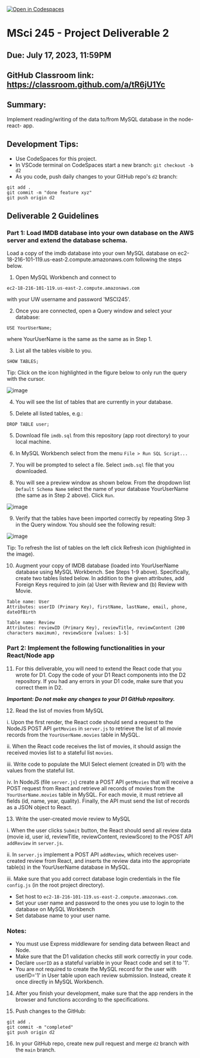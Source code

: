 [![Open in Codespaces](https://classroom.github.com/assets/launch-codespace-7f7980b617ed060a017424585567c406b6ee15c891e84e1186181d67ecf80aa0.svg)](https://classroom.github.com/open-in-codespaces?assignment_repo_id=11435540)
# MSci 245 - Project Deliverable 2

## Due: July 17, 2023, 11:59PM

## GitHub Classroom link: https://classroom.github.com/a/tR6jU1Yc

## Summary: 
Implement reading/writing of the data to/from MySQL database in the node-react- app.

## Development Tips:
- Use CodeSpaces for this project.
- In VSCode terminal on CodeSpaces start a new branch:
```git checkout -b d2```
- As you code, push daily changes to your GitHub repo's `d2` branch:
```
git add .
git commit -m "done feature xyz"
git push origin d2
```

## Deliverable 2 Guidelines

### Part 1: Load IMDB database into your own database on the AWS server and extend the database schema.

Load a copy of the imdb database into your own MySQL database on ec2-18-216-101-119.us-east-2.compute.amazonaws.com following the steps below.
1.	Open MySQL Workbench and connect to 

```
ec2-18-216-101-119.us-east-2.compute.amazonaws.com
```

with your UW username and password 'MSCI245'.

2.	Once you are connected, open a Query window and select your database: 

```
USE YourUserName;
```

where YourUserName is the same as the same as in Step 1.

3.	List all the tables visible to you.

```
SHOW TABLES;
```

Tip: Click on the icon highlighted in the figure below to only run the query with the cursor.


![image](/img/screen1.png)

4.	You will see the list of tables that are currently in your database. 

5.	Delete all listed tables, e.g.: 

```
DROP TABLE user;
```

5.	Download file `imdb.sql` from this repository (app root directory) to your local machine. 

6.	In MySQL Workbench select from the menu `File > Run SQL Script...`

7.	You will be prompted to select a file. Select `imdb.sql` file that you downloaded.

8.	You will see a preview window as shown below. From the dropdown list `Default Schema Name` select the name of your database YourUserName (the same as in Step 2 above). Click `Run`.

![image](/img/screen2.png)

9.	Verify that the tables have been imported correctly by repeating Step 3 in the Query window. 
You should see the following result:

![image](/img/screen3.png)

Tip: To refresh the list of tables on the left click Refresh icon (highlighted in the image).

10.	Augment your copy of IMDB database (loaded into YourUserName database using MySQL Workbench. See Steps 1-9 above). Specifically, create two tables listed below. In addition to the given attributes, add Foreign Keys required to join (a) User with Review and (b) Review with Movie. 

```
Table name: User
Attributes: userID (Primary Key), firstName, lastName, email, phone, dateOfBirth
```

```
Table name: Review 
Attributes: reviewID (Primary Key), reviewTitle, reviewContent (200 characters maximum), reviewScore [values: 1-5] 
```

### Part 2: Implement the following functionalities in your React/Node app

11.	For this deliverable, you will need to extend the React code that you wrote for D1. Copy the code of your D1 React components into the D2 repository. If you had any errors in your D1 code, make sure that you correct them in D2.

***Important: Do not make any changes to your D1 GitHub repository.***

12.	Read the list of movies from MySQL 

i. Upon the first render, the React code should send a request to the NodeJS POST API `getMovies` in `server.js` to retrieve the list of all movie records from the `YourUserName.movies` table in MySQL. 

ii. When the React code receives the list of movies, it should assign the received movies list to a stateful list `movies`. 

iii. Write code to populate the MUI Select element (created in D1) with the values from the stateful list. 

iv. In NodeJS (file `server.js`) create a POST API `getMovies` that will receive a POST request from React and retrieve all records of movies from the `YourUserName.movies` table in MySQL. For each movie, it must retrieve all fields (id, name, year, quality). Finally, the API must send the list of records as a JSON object to React.

13.	Write the user-created movie review to MySQL 

i. When the user clicks `Submit` button, the React should send all review data (movie id, user id, reviewTitle, reviewContent, reviewScore) to the POST API `addReview` in `server.js`. 

ii. In `server.js` implement a POST API `addReview`, which receives user-created review from React, and inserts the review data into the appropriate table(s) in the YourUserName database in MySQL. 

iii. Make sure that you add correct database login credentials in the file `config.js` (in the root project directory). 
- Set host to `ec2-18-216-101-119.us-east-2.compute.amazonaws.com`.
- Set your user name and password to the ones you use to login to the database on MySQL Workbench
- Set database name to your user name.

### Notes:
- You must use Express middleware for sending data between React and Node.
- Make sure that the D1 validation checks still work correctly in your code.
- Declare `userID` as a stateful variable in your React code and set it to '1'.
- You are not required to create the MySQL record for the user with userID='1' in User table upon each review submission. Instead, create it once directly in MySQL Workbench. 

14.	After you finish your development, make sure that the app renders in the browser and functions according to the specifications.

15.	Push changes to the GitHub:

```
git add .
git commit -m "completed"
git push origin d2
```

16.	In your GitHub repo, create new pull request and merge `d2` branch with the `main` branch.





